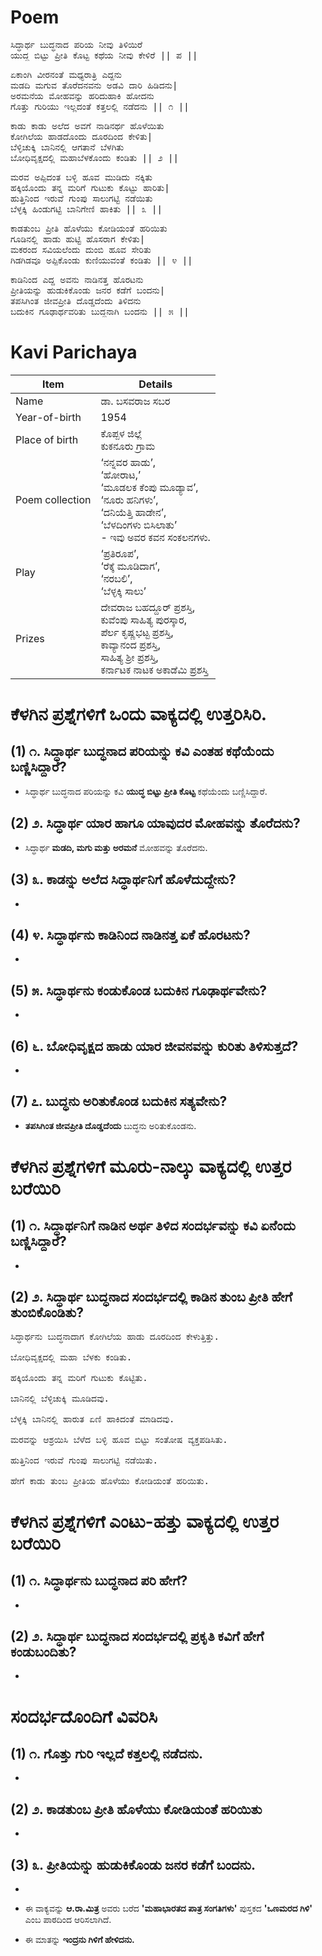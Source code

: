 # Poem
<pre>
ಸಿದ್ಧಾರ್ಥ ಬುದ್ಧನಾದ ಪರಿಯ ನೀವು ತಿಳಿಯಿರೆ
ಯುದ್ಧ ಬಿಟ್ಟು ಪ್ರೀತಿ ಕೊಟ್ಟ ಕಥೆಯ ನೀವು ಕೇಳಿರೆ || ಪ ||
</pre>

<pre>
ಏಕಾಂಗಿ ವೀರನಂತೆ ಮಧ್ಯರಾತ್ರಿ ಎದ್ದನು
ಮಡದಿ ಮಗುವ ತೊರೆದನವನು ಅಡವಿ ದಾರಿ ಹಿಡಿದನು|
ಅರಮನೆಯ ಮೋಹವನ್ನು ಹರಿದುಹಾಕಿ ಹೋದನು
ಗೊತ್ತು ಗುರಿಯು ಇಲ್ಲದಂತೆ ಕತ್ತಲಲ್ಲಿ ನಡೆದನು || ೧ ||
</pre>

<pre>
ಕಾಡು ಕಾಡು ಅಲೆದ ಅವಗೆ ನಾಡಿನರ್ಥ ಹೊಳೆಯಿತು
ಕೋಗಿಲೆಯ ಹಾಡದೊಂದು ದೂರದಿಂದ ಕೇಳಿತು|
ಬೆಳ್ಳಿಚುಕ್ಕಿ ಬಾನಿನಲ್ಲಿ ಆಗತಾನೆ ಬೆಳಗಿತು
ಬೋಧಿವೃಕ್ಷದಲ್ಲಿ ಮಹಾಬೆಳಕೊಂದು ಕಂಡಿತು || ೨ ||
</pre>

<pre>
ಮರವ ಅಪ್ಪಿದಂತ ಬಳ್ಳಿ ಹೂವ ಮುಡಿದು ನಕ್ಕಿತು
ಹಕ್ಕಿಯೊಂದು ತನ್ನ ಮರಿಗೆ ಗುಟುಕು ಕೊಟ್ಟು ಹಾರಿತು|
ಹುತ್ತಿನಿಂದ ಇರುವೆ ಗುಂಪು ಸಾಲುಗಟ್ಟಿ ನಡೆಯಿತು
ಬೆಳ್ಳಕ್ಕಿ ಹಿಂಡುಗಟ್ಟಿ ಬಾನಿಗೇಣಿ ಹಾಕಿತು || ೩ ||
</pre>

<pre>
ಕಾಡತುಂಬ ಪ್ರೀತಿ ಹೊಳೆಯು ಕೋಡಿಯಂತೆ ಹರಿಯಿತು
ಗೂಡಿನಲ್ಲಿ ಹಾಡು ಹುಟ್ಟಿ ಹೊಸರಾಗ ಕೇಳಿತು|
ಮಕರಂದ ಸವಿಯಲೆಂದು ದುಂಬಿ ಹೂವ ಸೇರಿತು
ಗಿಡಗಿಡವೂ ಅಪ್ಪಿಕೊಂಡು ಕುಣಿಯುವಂತೆ ಕಂಡಿತು || ೪ ||
</pre>

<pre>
ಕಾಡಿನಿಂದ ಎದ್ದ ಅವನು ನಾಡಿನತ್ತ ಹೊರಟನು
ಪ್ರೀತಿಯನ್ನು ಹುಡುಕಿಕೊಂಡು ಜನರ ಕಡೆಗೆ ಬಂದನು|
ತಪಸಿಗಿಂತ ಜೀವಪ್ರೀತಿ ದೊಡ್ಡದೆಂದು ತಿಳಿದನು
ಬದುಕಿನ ಗೂಢಾರ್ಥವರಿತು ಬುದ್ಧನಾಗಿ ಬಂದನು || ೫ ||
</pre>

# Kavi Parichaya
|Item | Details|
|-|-|
|Name |ಡಾ. ಬಸವರಾಜ ಸಬರ|
|Year-of-birth|1954|
|Place of birth|ಕೊಪ್ಪಳ ಜಿಲ್ಲೆ <br> ಕುಕನೂರು ಗ್ರಾಮ|
|Poem collection | ‘ನನ್ನವರ ಹಾಡು’, <br> ‘ಹೋರಾಟ,’ <br>‘ಮೂಡಲಕ ಕೆಂಪು ಮೂಡ್ಯಾವ’,<br> ‘ನೂರು ಹನಿಗಳು’,<br> ‘ದನಿಯೆತ್ತಿ ಹಾಡೇನ’,<br> ‘ಬೆಳದಿಂಗಳು ಬಿಸಿಲಾತು’ <br> - ಇವು ಅವರ ಕವನ ಸಂಕಲನಗಳು. 
|Play| ‘ಪ್ರತಿರೂಪ’, <br> ‘ರೆಕ್ಕೆ ಮೂಡಿದಾಗ’, <br> ‘ನರಬಲಿ’, <br> ‘ಬೆಳ್ಳಕ್ಕಿ ಸಾಲು’ 
|Prizes| ದೇವರಾಜ ಬಹದ್ದೂರ್ ಪ್ರಶಸ್ತಿ, <br> ಕುವೆಂಪು ಸಾಹಿತ್ಯ ಪುರಸ್ಕಾರ, <br> ಪೆರ್ಲ ಕೃಷ್ಣಭಟ್ಟ ಪ್ರಶಸ್ತಿ, <br> ಕಾವ್ಯಾನಂದ ಪ್ರಶಸ್ತಿ, <br> ಸಾಹಿತ್ಯ ಶ್ರೀ ಪ್ರಶಸ್ತಿ, <br> ಕರ್ನಾಟಕ ನಾಟಕ ಅಕಾಡೆಮಿ ಪ್ರಶಸ್ತಿ <br>

# ಕೆಳಗಿನ ಪ್ರಶ್ನೆಗಳಿಗೆ ಒಂದು ವಾಕ್ಯದಲ್ಲಿ ಉತ್ತರಿಸಿರಿ.
## (1) ೧. ಸಿದ್ಧಾರ್ಥ ಬುದ್ಧನಾದ ಪರಿಯನ್ನು ಕವಿ ಎಂತಹ ಕಥೆಯೆಂದು ಬಣ್ಣಿಸಿದ್ದಾರೆ?
* ಸಿದ್ಧಾರ್ಥ ಬುದ್ಧನಾದ ಪರಿಯನ್ನು ಕವಿ **ಯುದ್ಧ ಬಿಟ್ಟು ಪ್ರೀತಿ ಕೊಟ್ಟ** ಕಥೆಯೆಂದು ಬಣ್ಣಿಸಿದ್ದಾರೆ.

## (2) ೨. ಸಿದ್ಧಾರ್ಥ ಯಾರ ಹಾಗೂ ಯಾವುದರ ಮೋಹವನ್ನು ತೊರೆದನು?
* ಸಿದ್ಧಾರ್ಥ **ಮಡದಿ, ಮಗು ಮತ್ತು ಅರಮನೆ** ಮೋಹವನ್ನು ತೊರೆದನು.

## (3) ೩. ಕಾಡನ್ನು ಅಲೆದ ಸಿದ್ಧಾರ್ಥನಿಗೆ ಹೊಳೆದುದ್ದೇನು?
*

## (4) ೪. ಸಿದ್ಧಾರ್ಥನು ಕಾಡಿನಿಂದ ನಾಡಿನತ್ತ ಏಕೆ ಹೊರಟನು?
*

## (5) ೫. ಸಿದ್ಧಾರ್ಥನು ಕಂಡುಕೊಂಡ ಬದುಕಿನ ಗೂಢಾರ್ಥವೇನು?
*

## (6) ೬. ಬೋಧಿವೃಕ್ಷದ ಹಾಡು ಯಾರ ಜೀವನವನ್ನು ಕುರಿತು ತಿಳಿಸುತ್ತದೆ?
*

## (7) ೭. ಬುದ್ಧನು ಅರಿತುಕೊಂಡ ಬದುಕಿನ ಸತ್ಯವೇನು? 
* **ತಪಸಿಗಿಂತ ಜೀವಪ್ರೀತಿ ದೊಡ್ಡದೆಂದು** ಬುದ್ಧನು ಅರಿತುಕೊಂಡನು.


# ಕೆಳಗಿನ ಪ್ರಶ್ನೆಗಳಿಗೆ ಮೂರು-ನಾಲ್ಕು ವಾಕ್ಯದಲ್ಲಿ ಉತ್ತರ ಬರೆಯಿರಿ
## (1) ೧. ಸಿದ್ಧಾರ್ಥನಿಗೆ ನಾಡಿನ ಅರ್ಥ ತಿಳಿದ ಸಂದರ್ಭವನ್ನು ಕವಿ ಏನೆಂದು ಬಣ್ಣಿಸಿದ್ದಾರೆ?
*

## (2) ೨. ಸಿದ್ಧಾರ್ಥ ಬುದ್ಧನಾದ ಸಂದರ್ಭದಲ್ಲಿ ಕಾಡಿನ ತುಂಬ ಪ್ರೀತಿ ಹೇಗೆ ತುಂಬಿಕೊಂಡಿತು?
<pre>
ಸಿದ್ಧಾರ್ಥನು ಬುದ್ಧನಾದಾಗ ಕೋಗಿಲೆಯ ಹಾಡು ದೂರದಿಂದ ಕೇಳುತ್ತಿತ್ತು.

ಬೋಧಿವೃಕ್ಷದಲ್ಲಿ ಮಹಾ ಬೆಳಕು ಕಂಡಿತು.

ಹಕ್ಕಿಯೊಂದು ತನ್ನ ಮರಿಗೆ ಗುಟುಕು ಕೊಟ್ಟಿತು.

ಬಾನಿನಲ್ಲಿ ಬೆಳ್ಳಿಚುಕ್ಕಿ ಮೂಡಿದವು. 

ಬೆಳ್ಳಕ್ಕಿ ಬಾನಿನಲ್ಲಿ ಹಾರುತ ಏಣಿ ಹಾಕಿದಂತೆ ಮಾಡಿದವು. 

ಮರವನ್ನು ಆಶ್ರಯಿಸಿ ಬೆಳೆದ ಬಳ್ಳಿ ಹೂವ ಬಿಟ್ಟು ಸಂತೋಷ ವ್ಯಕ್ತಪಡಿಸಿತು.

ಹುತ್ತಿನಿಂದ ಇರುವೆ ಗುಂಪು ಸಾಲುಗಟ್ಟಿ ನಡೆಯಿತು.

ಹೇಗೆ ಕಾಡು ತುಂಬ ಪ್ರೀತಿಯ ಹೊಳೆಯು ಕೋಡಿಯಂತೆ ಹರಿಯಿತು.
</pre>

# ಕೆಳಗಿನ ಪ್ರಶ್ನೆಗಳಿಗೆ ಎಂಟು-ಹತ್ತು  ವಾಕ್ಯದಲ್ಲಿ ಉತ್ತರ ಬರೆಯಿರಿ
## (1) ೧. ಸಿದ್ಧಾರ್ಥನು ಬುದ್ಧನಾದ ಪರಿ ಹೇಗೆ?
*

## (2) ೨. ಸಿದ್ಧಾರ್ಥ ಬುದ್ಧನಾದ ಸಂದರ್ಭದಲ್ಲಿ ಪ್ರಕೃತಿ ಕವಿಗೆ ಹೇಗೆ ಕಂಡುಬಂದಿತು?
*

# ಸಂದರ್ಭದೊಂದಿಗೆ ವಿವರಿಸಿ
## (1) ೧. ಗೊತ್ತು ಗುರಿ ಇಲ್ಲದೆ ಕತ್ತಲಲ್ಲಿ ನಡೆದನು.
*

## (2) ೨. ಕಾಡತುಂಬ ಪ್ರೀತಿ ಹೊಳೆಯು ಕೋಡಿಯಂತೆ ಹರಿಯಿತು
*

## (3) ೩. ಪ್ರೀತಿಯನ್ನು ಹುಡುಕಿಕೊಂಡು ಜನರ ಕಡೆಗೆ ಬಂದನು.
*


* ಈ ವಾಕ್ಯವನ್ನು **ಆ.ರಾ.ಮಿತ್ರ** ಅವರು ಬರೆದ **'ಮಹಾಭಾರತದ ಪಾತ್ರ ಸಂಗತಿಗಳು'** ಪುಸ್ತಕದ **'ಒಣಮರದ ಗಿಳಿ'** ಎಂಬ ಪಾಠದಿಂದ ಆರಿಸಲಾಗಿದೆ.
* ಈ ಮಾತನ್ನು **ಇಂದ್ರನು ಗಿಳಿಗೆ  ಹೇಳಿದನು.** 


